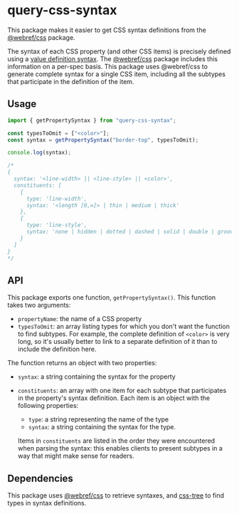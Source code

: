 # query-css-syntax

This package makes it easier to get CSS syntax definitions from the [@webref/css](https://www.npmjs.com/package/@webref/css) package.

The syntax of each CSS property (and other CSS items) is precisely defined using a [value definition syntax](https://drafts.csswg.org/css-values/#value-defs). The [@webref/css](https://www.npmjs.com/package/@webref/css) package includes this information on a per-spec basis. This package uses @webref/css to generate complete syntax for a single CSS item, including all the subtypes that participate in the definition of the item.

## Usage

```js
import { getPropertySyntax } from "query-css-syntax";

const typesToOmit = ["<color>"];
const syntax = getPropertySyntax("border-top", typesToOmit);

console.log(syntax);

/*
{
  syntax: '<line-width> || <line-style> || <color>',
  constituents: [
    {
      type: 'line-width',
      syntax: '<length [0,∞]> | thin | medium | thick'
    },
    {
      type: 'line-style',
      syntax: 'none | hidden | dotted | dashed | solid | double | groove | ridge | inset | outset'
    }
  ]
}
*/
```

## API

This package exports one function, `getPropertySyntax()`. This function takes two arguments:

- `propertyName`: the name of a CSS property
- `typesToOmit`: an array listing types for which you don't want the function to find subtypes. For example, the complete definition of `<color>` is very long, so it's usually better to link to a separate definition of it than to include the definition here.

The function returns an object with two properties:

- `syntax`: a string containing the syntax for the property
- `constituents`: an array with one item for each subtype that participates in the property's syntax definition. Each item is an object with the following properties:

  - `type`: a string representing the name of the type
  - `syntax`: a string containing the syntax for the type.

  Items in `constituents` are listed in the order they were encountered when parsing the syntax: this enables clients to present subtypes in a way that might make sense for readers.

## Dependencies

This package uses [@webref/css](https://www.npmjs.com/package/@webref/css) to retrieve syntaxes, and [css-tree](https://www.npmjs.com/package/css-tree) to find types in syntax definitions.
